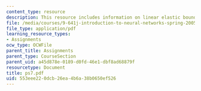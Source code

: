 ```yaml
---
content_type: resource
description: This resource includes information on linear elastic boundary value problems.
file: /media/courses/9-641j-introduction-to-neural-networks-spring-2005/553eee220dcb26ea4b6a38b0650ef526_ps7.pdf
file_type: application/pdf
learning_resource_types:
- Assignments
ocw_type: OCWFile
parent_title: Assignments
parent_type: CourseSection
parent_uid: a45d878e-0189-d0fd-46e1-dbf8ad68879f
resourcetype: Document
title: ps7.pdf
uid: 553eee22-0dcb-26ea-4b6a-38b0650ef526
---
```

